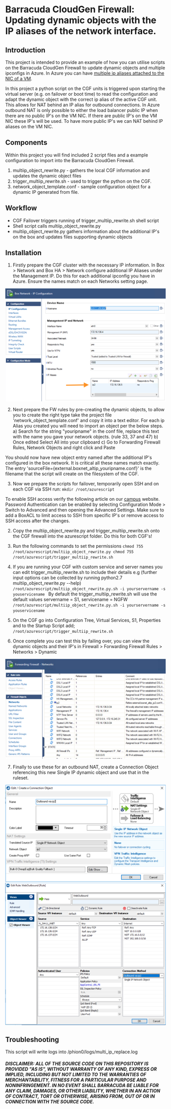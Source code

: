 # Barracuda CloudGen Firewall: Updating dynamic objects with the IP aliases of the network interface. 

## Introduction
This project is intended to provide an example of how you can utilise scripts on the Barracuda CloudGen Firewall to update dynamic objects and multiple ipconfigs in Azure. In Azure you can have [multiple ip aliases attached to the NIC of a VM](https://docs.microsoft.com/en-us/azure/virtual-network/virtual-network-multiple-ip-addresses-portal). 

In this project a python script on the CGF units is triggered upon starting the virtual server (e.g. on failover or boot time) to read the configuration and adapt the dynamic object with the correct ip alias of the active CGF unit. This allows for NAT behind an IP alias for outbound connections. In Azure outbound NAT is only possible to either the load balancer public IP when there are no public IP's on the VM NIC. If there are public IP's on the VM NIC these IP's will be used. To have more public IP's we can NAT behind IP aliases on the VM NIC.

## Components
Within this project you will find included 2 script files and a example configuration to import into the Barracuda CloudGen Firewall. 

1. multiip_object_rewrite.py - gathers the local CGF information and updates the dynamic object files
2. trigger_multiip_rewrite.sh - used to trigger the python on the CGF.
3. network_object_template.conf - sample configuration object for a dynamic IP generated from file. 

## Workflow

- CGF Failover triggers running of trigger_multiip_rewrite.sh shell script
- Shell script calls multiip_object_rewrite.py 
- multiip_object_rewrite.py gathers information about the additional IP's on the box and updates files supporting dynamic objects

## Installation

1. Firstly prepare the CGF cluster with the necessary IP information. In Box > Network and Box HA > Network configure additional IP Aliases under the Management IP. Do this for each additional ipconfig you have in Azure. 
Ensure the names match on each Networks setting page. 

![CGF Network configuration Network Architecture](images/ipaliases.png)

2. Next prepare the FW rules by pre-creating the dynamic objects, to allow you to create the right type take the project file 'network_object_template.conf' and
copy it into a text editor. For each ip Alias you created you will need to import an object per the below steps. 
	a) Search for the string "youripname" in the conf file, replace this text with the name you gave your network objects. (rule 33, 37 and 47)
	b) Once edited Select All into your clipboard
	c) Go to Forwarding Firewall Rules, Network Objects and right click and Paste

You should now have new object entry named after the additional IP's configured in the box network. It is critical all these names match exactly. The entry 'sourceFile={external.boxnet_altip_youripname.conf}' is the filename that the script will create on the filesystem of the CGF.

3. Now we prepare the scripts for failover, temporarily open SSH and on each CGF via SSH run: 
	`
	mkdir /root/azurescript
	`

To enable SSH access verify the following article on our [campus](https://campus.barracuda.com/product/cloudgenfirewall/doc/73719781/how-to-enable-ssh-root-access-for-public-cloud-firewalls/?sl=AWUAaK0wBDp2IHciOf61&so=1) website. Password Authentication can be enabled by selecting Configuration Mode > Switch to Advanced and then opening the Advanced Settings. Make sure to add a BoxACL to limit access to SSH from specific IP's or remove access to SSH access after the changes.

2. Copy the multiip_object_rewrite.py and trigger_multiip_rewrite.sh onto the CGF firewall into the azurescript folder. Do this for both CGF's!

3. Run the following commands to set the permissions
	`
	chmod 755 /root/azurescript/multiip_object_rewrite.py
	chmod 755 /root/azurescript/trigger_multiip_rewrite.sh
	`
4. If you are running your CGF with custom service and server names you can edit trigger_multiip_rewrite.sh to include their details e.g 
(further input options can be collected by running python2.7 multiip_object_rewrite.py --help)
			`	/root/azurescript/multiip_object_rewrite.py.sh -i yourservername -s youservicename  `
By default the trigger_multiip_rewrite.sh will use the default values servername = S1, servicename = NGFW
			`	/root/azurescript/multiip_object_rewrite.py.sh -i yourservername -s youservicename  `
	
5. On the CGF go into Configuration Tree, Virtual Services, S1, Properties and to the Startup Script add;
	`	/root/azurescript/trigger_multiip_rewrite.sh  `

6. Once complete you can test this by failing over, you can view the dynamic objects and their IP's in Firewall > Forwarding Firewall Rules > Networks > Dynamic 

![CGF Network configuration Network Architecture](images/dynamicobject.png)

7. Finally to use these for an outbound NAT, create a Connection Object referencing this new Single IP dynamic object and use that in the ruleset.

![CGF Network configuration Network Architecture](images/connectionobject.png)
![CGF Network configuration Network Architecture](images/firewallrule.png)

## Troubleshooting
This script will write logs into /phion0/logs/multi_ip_replace.log


##### DISCLAIMER: ALL OF THE SOURCE CODE ON THIS REPOSITORY IS PROVIDED "AS IS", WITHOUT WARRANTY OF ANY KIND, EXPRESS OR IMPLIED, INCLUDING BUT NOT LIMITED TO THE WARRANTIES OF MERCHANTABILITY, FITNESS FOR A PARTICULAR PURPOSE AND NONINFRINGEMENT. IN NO EVENT SHALL BARRACUDA BE LIABLE FOR ANY CLAIM, DAMAGES, OR OTHER LIABILITY, WHETHER IN AN ACTION OF CONTRACT, TORT OR OTHERWISE, ARISING FROM, OUT OF OR IN CONNECTION WITH THE SOURCE CODE. #####
